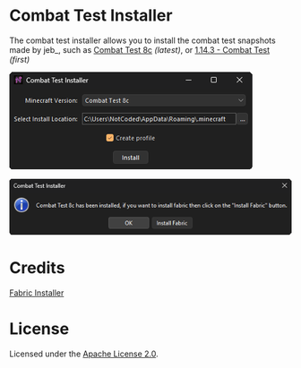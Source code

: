 # Combat Test Installer
The combat test installer allows you to install the combat test snapshots made by jeb_, such as [Combat Test 8c](https://minecraft.wiki/w/Java_Edition_Combat_Test_8c) *(latest)*, or [1.14.3 - Combat Test](https://minecraft.wiki/w/Java_Edition_1.14.3_-_Combat_Test) *(first)*

![launcher_opened](https://raw.githubusercontent.com/nexia-cts/combat-test-installer/main/assets/launcher_opened.png)

![launcher_installed_box](https://raw.githubusercontent.com/nexia-cts/combat-test-installer/main/assets/launcher_installed_box.png)

# Credits
[Fabric Installer](https://github.com/FabricMC/fabric-installer/)

# License
Licensed under the [Apache License 2.0](https://github.com/nexia-cts/combat-test-installer/blob/main/LICENSE).
